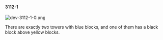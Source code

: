 #### 3112-1
![dev-3112-1-0.png](https://github.com/lil-lab/nlvr/raw/master/nlvr/dev/images/4/dev-3112-1-0.png "dev-3112-1-0.png")

There are exactly two towers with blue blocks, and one of them has a black block above yellow blocks.